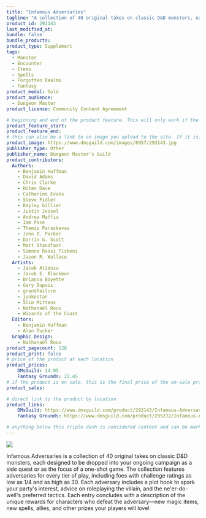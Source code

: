 ```yaml
---
title: "Infamous Adversaries"
tagline: "A collection of 40 original takes on classic D&D monsters, each designed to be dropped into your ongoing campaign as a side quest or as the focus of a one-shot game."
product_id: 293143
last_modified_at:
bundle: false
bundle_products:
product_type: Supplement
tags:
  - Monster
  - Encounter
  - Items
  - Spells
  - Forgotten Realms
  - Fantasy
product_medal: Gold
product_audience:
  - Dungeon Master
product_license: Community Content Agreement

# beginning and end of the product feature. This will only work if the site is updated within several weeks of when the feature is supposed to happen. Making a new post counts as updating.
product_feature_start: 
product_feature_end: 
# this can also be a link to an image you upload to the site. If it is, it must start with a "/" or be a full link
product_image: https://www.dmsguild.com/images/8957/293143.jpg
publisher_type: Other
publisher_name: Dungeon Master's Guild
product_contributors:
  Authors:
    - Benjamin Huffman
    - David Adams
    - Chris Clarke
    - Hiten Dave
    - Catherine Evans
    - Steve Fidler
    - Bayley Gillier
    - Justin Jessel
    - Andrea Maffia
    - Iam Pace
    - Themis Paraskevas
    - John D. Parker
    - Darrin G. Scott
    - Matt Standfast
    - Simone Rossi Tisbeni
    - Jason R. Wallace
  Artists:
    - Jacob Atienza
    - Jacob E. Blackmon
    - Brianna Boyette
    - Gary Dupuis
    - grandfailure
    - junkestar
    - Slim Mittens
    - Nathanaël Roux
    - Wizards of the Coast
  Editors:
    - Benjamin Huffman
    - Alan Tucker
  Graphic Design:
    - Nathanaël Roux
product_pagecount: 128
product_print: false
# price of the product at each location
product_prices:
    DMsGuild: 14.95
    Fantasy Grounds: 22.45
# if the product is on sale, this is the final price of the on-sale product for each location that it is on sale. The sales % will be calculated and displayed based on the difference between product_prices and product_sales
product_sales:

# direct link to the product by location
product_links:
    DMsGuild: https://www.dmsguild.com/product/293143/Infamous-Adversaries?affiliate_id=1713687
    Fantasy Grounds: https://www.dmsguild.com/product/295272/Infamous-Adversaries-Fantasy-Grounds?affiliate_id=1713687

# anything below this triple dash is considered content and can be markup or html. It should be fully HTML compatible as long as your tags are formatted correctly.
---
```

<img src="https://i.imgur.com/QNLhg5U.png" />

Infamous Adversaries is a collection of 40 original takes on classic D&D monsters, each designed to be dropped into your ongoing campaign as a side quest or as the focus of a one-shot game. The collection features adversaries for every tier of play, including foes with challenge ratings as low as 1/4 and as high as 30. Each adversary includes a plot hook to spark your party's interest, advice on roleplaying the villain, and the ne'er-do-well's preferred tactics. Each entry concludes with a description of the unique rewards for characters who defeat the adversary—new magic items, new spells, allies, and other prizes your players will love!
